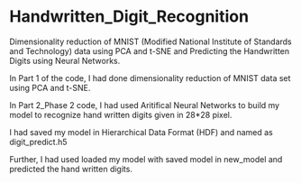 # Handwritten_Digit_Recognition

Dimensionality reduction of MNIST (Modified National Institute of Standards and Technology) data using PCA and t-SNE and Predicting the Handwritten Digits using Neural Networks.

In Part 1 of the code, I had done dimensionality reduction of MNIST data set using PCA and t-SNE.

In Part 2_Phase 2 code, I had used Aritifical Neural Networks to build my model to recognize hand written digits given in 28*28 pixel.

I had saved my model in Hierarchical Data Format (HDF) and named as digit_predict.h5

Further, I had used loaded my model with saved model in new_model and predicted the hand written digits.
